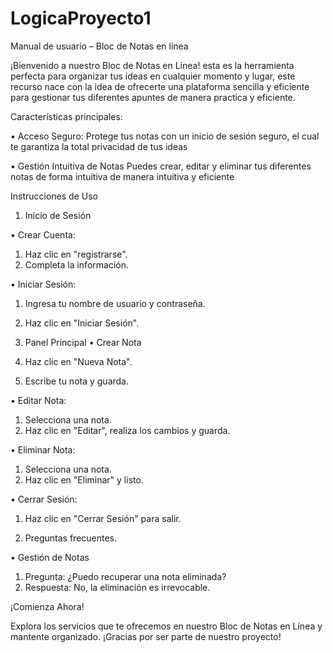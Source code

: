 # LogicaProyecto1

Manual de usuario – Bloc de Notas en línea 

¡Bienvenido a nuestro Bloc de Notas en Línea!
esta es la herramienta perfecta para organizar tus ideas en cualquier momento y lugar, este recurso nace con la idea de ofrecerte una plataforma sencilla y eficiente para gestionar tus diferentes apuntes de manera practica y eficiente.


Características principales:


•	Acceso Seguro:
Protege tus notas con un inicio de sesión seguro, el cual te garantiza la total privacidad de tus ideas

•	Gestión Intuitiva de Notas
Puedes crear, editar y eliminar tus diferentes notas de forma intuitiva de manera intuitiva y eficiente


Instrucciones de Uso



1.	Inicio de Sesión



•	Crear Cuenta:
1.	Haz clic en "registrarse".
2.	Completa la información.

•	Iniciar Sesión:
1.	Ingresa tu nombre de usuario y contraseña.
2.	Haz clic en "Iniciar Sesión".



2.	Panel Principal
•	Crear Nota 
1.	Haz clic en "Nueva Nota".
2.	Escribe tu nota y guarda.

•	Editar Nota:
1.	Selecciona una nota.
2.	Haz clic en "Editar", realiza los cambios y guarda.

•	Eliminar Nota:
1.	Selecciona una nota.
2.	Haz clic en "Eliminar" y listo.

•	Cerrar Sesión:
1.	Haz clic en "Cerrar Sesión" para salir.



3.	Preguntas frecuentes.


•	Gestión de Notas
1.  Pregunta: ¿Puedo recuperar una nota eliminada?
2. 	Respuesta: No, la eliminación es irrevocable.



¡Comienza Ahora!

Explora los servicios que te ofrecemos en nuestro Bloc de Notas en Línea y mantente organizado. ¡Gracias por ser parte de nuestro proyecto!
